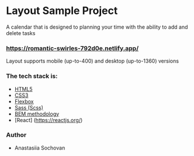 # Layout Sample Project

A calendar that is designed to planning your time with the ability to add and delete tasks

### https://romantic-swirles-792d0e.netlify.app/

Layout supports mobile (up-to-400) and desktop (up-to-1360) versions

### The tech stack is:

- [HTML5](https://en.wikipedia.org/wiki/HTML5)
- [CSS3](https://en.wikipedia.org/wiki/Cascading_Style_Sheets)
- [Flexbox](https://en.wikipedia.org/wiki/CSS_Flexible_Box_Layout)
- [Sass (Scss)](https://sass-lang.com/)
- [BEM methodology](https://en.bem.info/methodology/)
- [React] (https://reactjs.org/)

### Author

- Anastasiia Sochovan
